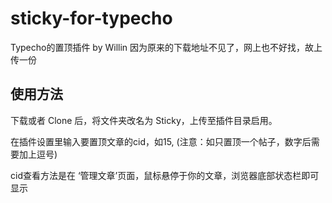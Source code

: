 # sticky-for-typecho
Typecho的置顶插件 by Willin
因为原来的下载地址不见了，网上也不好找，故上传一份

## 使用方法

下载或者 Clone 后，将文件夹改名为 Sticky，上传至插件目录启用。

在插件设置里输入要置顶文章的cid，如15, (注意：如只置顶一个帖子，数字后需要加上逗号)

cid查看方法是在 ‘管理文章’页面，鼠标悬停于你的文章，浏览器底部状态栏即可显示

